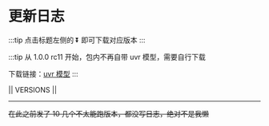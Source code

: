 # 更新日志

:::tip
点击标题左侧的 ⏬ 即可下载对应版本
:::

:::tip
从 1.0.0 rc11 开始，包内不再自带 uvr 模型，需要自行下载

下载链接：[uvr 模型](https://www.123pan.com/s/BEzKjv-MCqqv.html)
:::


|| VERSIONS ||

---

~~在此之前发了 10 几个不太能跑版本，都没写日志，绝对不是我懒~~

